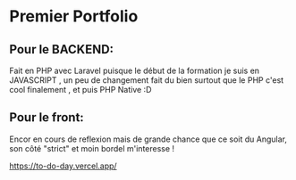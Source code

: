 # Premier Portfolio

## Pour le BACKEND:
Fait en PHP avec Laravel puisque le début de la formation je suis en JAVASCRIPT , un peu de changement fait du bien surtout que le PHP c'est cool finalement , et puis PHP Native :D

## Pour le front: 
Encor en cours de reflexion mais de grande chance que ce soit du Angular, son côté "strict" et moin bordel m'interesse !



https://to-do-day.vercel.app/
